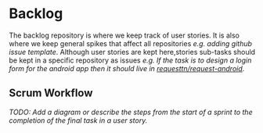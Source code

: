 # Backlog
The backlog repository is where we keep track of user stories. It is also where we keep general spikes that affect all repositories *e.g. adding github issue template*. Although user stories are kept here,stories sub-tasks should be kept in a specific repository as issues *e.g. If the task is to design a login form for the android app then it should live in [requesttn/request-android](https://github.com/requesttn/request-android/issues)*.

## Scrum Workflow
*TODO: Add a diagram or describe the steps from the start of a sprint to the completion of the final task in a user story.*
